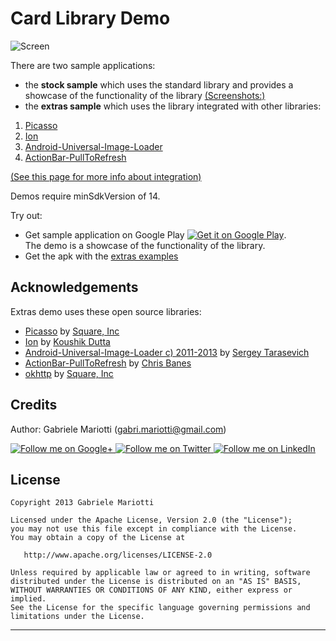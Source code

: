 # Card Library Demo

![Screen](https://github.com/gabrielemariotti/cardslib/raw/master/demo/images/demo_gplay.png)

There are two sample applications:

* the **stock sample** which uses the standard library and provides a showcase of the functionality of the library [(Screenshots:)](https://github.com/gabrielemariotti/cardslib/tree/master/doc/EXAMPLE.md)
* the **extras sample** which uses the library integrated with other libraries:

1. [Picasso][1]
2. [Ion][3]
3. [Android-Universal-Image-Loader][5]
4. [ActionBar-PullToRefresh][7]

[(See this page for more info about integration)](https://github.com/gabrielemariotti/cardslib/tree/master/doc/OTHERLIBRARIES.md)


Demos require minSdkVersion of 14.


Try out:

* Get sample application on Google Play [![Get it on Google Play](http://www.android.com/images/brand/get_it_on_play_logo_small.png)](https://play.google.com/store/apps/details?id=it.gmariotti.cardslib.demo).<br/>The demo is a showcase of the functionality of the library.
* Get the apk with the [extras examples](https://github.com/gabrielemariotti/cardslib/blob/master/apk/demo-extras-0.7.0.apk?raw=true)


Acknowledgements
--------------------

Extras demo uses these open source libraries:

* [Picasso][1] by [Square, Inc][2]
* [Ion][3] by [Koushik Dutta][4]
* [Android-Universal-Image-Loader c) 2011-2013][5] by [Sergey Tarasevich][6]
* [ActionBar-PullToRefresh][7] by [Chris Banes][8]
* [okhttp][9] by [Square, Inc][2]

Credits
-------

Author: Gabriele Mariotti (gabri.mariotti@gmail.com)

<a href="https://plus.google.com/u/0/114432517923423045208">
  <img alt="Follow me on Google+"
       src="https://github.com/gabrielemariotti/cardslib/raw/master/demo/images/g+64.png" />
</a>
<a href="https://twitter.com/GabMarioPower">
  <img alt="Follow me on Twitter"
       src="https://github.com/gabrielemariotti/cardslib/raw/master/demo/images/twitter64.png" />
</a>
<a href="http://it.linkedin.com/in/gabrielemariotti">
  <img alt="Follow me on LinkedIn"
       src="https://github.com/gabrielemariotti/cardslib/raw/master/demo/images/linkedin.png" />
</a>

License
-------

    Copyright 2013 Gabriele Mariotti

    Licensed under the Apache License, Version 2.0 (the "License");
    you may not use this file except in compliance with the License.
    You may obtain a copy of the License at

       http://www.apache.org/licenses/LICENSE-2.0

    Unless required by applicable law or agreed to in writing, software
    distributed under the License is distributed on an "AS IS" BASIS,
    WITHOUT WARRANTIES OR CONDITIONS OF ANY KIND, either express or implied.
    See the License for the specific language governing permissions and
    limitations under the License.


---


 [1]: https://github.com/square/picasso
 [2]: http://square.github.io/
 [3]: https://github.com/koush/ion
 [4]: http://koush.com/
 [5]: https://github.com/nostra13/Android-Universal-Image-Loader
 [6]: http://nostra13android.blogspot.it/
 [7]: https://github.com/chrisbanes/ActionBar-PullToRefresh
 [8]: http://chris.banes.me/
 [9]: https://github.com/square/okhttp

